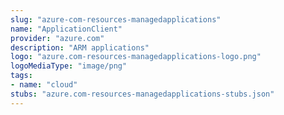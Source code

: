 ```yaml
---
slug: "azure-com-resources-managedapplications"
name: "ApplicationClient"
provider: "azure.com"
description: "ARM applications"
logo: "azure.com-resources-managedapplications-logo.png"
logoMediaType: "image/png"
tags:
- name: "cloud"
stubs: "azure.com-resources-managedapplications-stubs.json"
---
```

